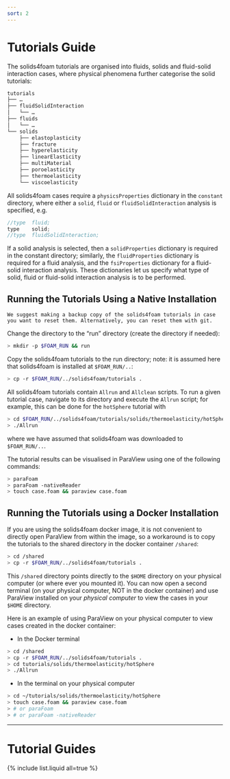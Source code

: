 ```yaml
---
sort: 2
---
```


# Tutorials Guide

The solids4foam tutorials are organised into fluids, solids and fluid-solid
interaction cases, where physical phenomena further categorise the solid
tutorials:

```bash
tutorials
├── …
├── fluidSolidInteraction
│   └── …
├── fluids
│   └── …
└── solids
    ├── elastoplasticity
    ├── fracture
    ├── hyperelasticity
    ├── linearElasticity
    ├── multiMaterial
    ├── poroelasticity
    ├── thermoelasticity
    └── viscoelasticity
```

All solids4foam cases require a `physicsProperties` dictionary in the `constant`
directory, where either a `solid`, `fluid` or `fluidSolidInteraction` analysis
is specified, e.g.

```c++
//type  fluid;
type    solid;
//type  fluidSolidInteraction;
```

If a solid analysis is selected, then a `solidProperties` dictionary is required
in the constant directory; similarly, the `fluidProperties` dictionary is
required for a fluid analysis, and the `fsiProperties` dictionary for a
fluid-solid interaction analysis. These dictionaries let us specify what type of
solid, fluid or fluid-solid interaction analysis is to be performed.

## Running the Tutorials Using a Native Installation

```tip
We suggest making a backup copy of the solids4foam tutorials in case you want to reset them. Alternatively, you can reset them with git.
```

Change the directory to the “run” directory (create the directory if needed):

```bash
> mkdir -p $FOAM_RUN && run
```

Copy the solids4foam tutorials to the run directory; note: it is assumed here
that solids4foam is installed at `$FOAM_RUN/..`:

```bash
> cp -r $FOAM_RUN/../solids4foam/tutorials .
```

All solids4foam tutorials contain `Allrun` and `Allclean` scripts. To run a
given tutorial case, navigate to its directory and execute the `Allrun` script;
for example, this can be done for the `hotSphere` tutorial with

```bash
> cd $FOAM_RUN/../solids4foam/tutorials/solids/thermoelasticity/hotSphere
> ./Allrun
```

where we have assumed that solids4foam was downloaded to `$FOAM_RUN/..`.

The tutorial results can be visualised in ParaView using one of the following
commands:

```bash
> paraFoam
> paraFoam -nativeReader
> touch case.foam && paraview case.foam
```

## Running the Tutorials using a Docker Installation

If you are using the solids4foam docker image, it is not convenient to directly
open ParaView from within the image, so a workaround is to copy the tutorials to
the shared directory in the docker container `/shared`:

```bash
> cd /shared
> cp -r $FOAM_RUN/../solids4foam/tutorials .
```

This `/shared` directory points directly to the `$HOME` directory on your
physical computer (or where ever you mounted it). You can now open a second
terminal (on your physical computer, NOT in the docker container) and use
ParaView installed on your _physical computer_ to view the cases in your `$HOME`
directory.

Here is an example of using ParaView on your physical computer to view cases
created in the docker container:

- In the Docker terminal

```bash
> cd /shared
> cp -r $FOAM_RUN/../solids4foam/tutorials .
> cd tutorials/solids/thermoelasticity/hotSphere
> ./Allrun
```

- In the terminal on your physical computer

```bash
> cd ~/tutorials/solids/thermoelasticity/hotSphere
> touch case.foam && paraview case.foam
> # or paraFoam
> # or paraFoam -nativeReader
```

---

# Tutorial Guides

{% include list.liquid all=true %}
